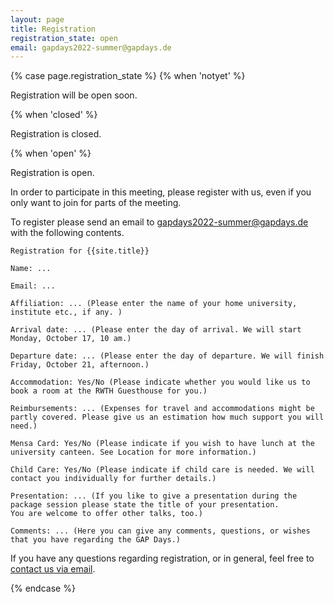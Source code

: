 ```yaml
---
layout: page
title: Registration
registration_state: open
email: gapdays2022-summer@gapdays.de
---
```


{% case page.registration_state %}
{% when 'notyet' %}
<p class="message">Registration will be open soon.</p>

{% when 'closed' %}
<p class="message">Registration is closed.</p>

{% when 'open' %}
<p class="message">Registration is open.</p>

In order to participate in this meeting, please register with us, even if you only want to join for parts of the meeting.

To register please send an email to [gapdays2022-summer@gapdays.de](mailto:gapdays2022-summer@gapdays.de) with the following contents.
```
Registration for {{site.title}}

Name: ...

Email: ...

Affiliation: ... (Please enter the name of your home university, institute etc., if any. )

Arrival date: ... (Please enter the day of arrival. We will start Monday, October 17, 10 am.)

Departure date: ... (Please enter the day of departure. We will finish Friday, October 21, afternoon.)

Accommodation: Yes/No (Please indicate whether you would like us to book a room at the RWTH Guesthouse for you.)

Reimbursements: ... (Expenses for travel and accommodations might be partly covered. Please give us an estimation how much support you will need.)

Mensa Card: Yes/No (Please indicate if you wish to have lunch at the university canteen. See Location for more information.)

Child Care: Yes/No (Please indicate if child care is needed. We will contact you individually for further details.)

Presentation: ... (If you like to give a presentation during the package session please state the title of your presentation.
You are welcome to offer other talks, too.)

Comments: ... (Here you can give any comments, questions, or wishes that you have regarding the GAP Days.)
```

If you have any questions
regarding registration, or in general, feel free to
[contact us via email](mailto:gapdays2022-summer@gapdays.de).
</p>
{% endcase %}

